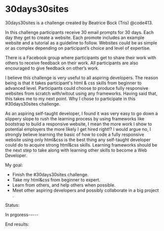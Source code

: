 # 30days30sites

30days30sites is a challenge created by Beatrice Bock (Tris) @code413. 

In this challenge participants receive 30 email prompts for 30 days. Each day they get to create a website. Each promote includes an example website and a tutorial as a guideline to follow. Websites could be as simple or as complex depending on participant’s choice and level of expertise. 

There is a Facebook group where participants get to share their work with others to receive feedback on their work. All participants are also encouraged to give feedback on other’s work. 

I believe this challenge is very useful to all aspiring developers. The reason being is that it takes participant's html & css skills from beginner to advanced level. Participants could choose to produce fully responsive websites from scratch with/witout using any frameworks. Having said that, this takes me to my next point. Why I chose to participate in this #30days30sites challenge. 

As an aspiring self-taught developer, I found it was very easy to go down a slippery slope to rush the learning process by using frameworks like bootstrap to build a responsive website, I mean the more work I show to potential employers the more likely I get hired right!? I would argue no, I strongly believe learning the basic of how to code a fully responsive website using only  html&css is the best thing any self-taught developer could do to acquire strong html&css skills. Learning frameworks should be the next step to take along with learning other skills to become a Web Developer. 

My goal:

- Finish the #30days30sites challenge. 
- Take my html&css from beginner to expert. 
- Learn from others, and help others when possible.
- Meet other aspiring developers and possibly collaborate in a big project .

Status: 

In prgoress-----


End results:
